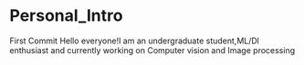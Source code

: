 # Personal_Intro
First Commit
Hello everyone!I am an undergraduate student,ML/Dl enthusiast and currently working on Computer vision and Image processing
